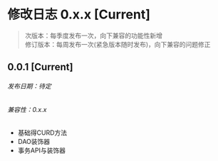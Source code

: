 # 修改日志 0.x.x [Current]

> 次版本：每季度发布一次，向下兼容的功能性新增  
> 修订版本：每周发布一次(紧急版本随时发布)，向下兼容的问题修正

## 0.0.1 [Current] 
###### 发布日期：待定
###### 兼容性：0.x.x

+ 基础得CURD方法
+ DAO装饰器
+ 事务API与装饰器